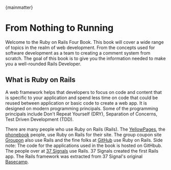 {mainmatter}

# From Nothing to Running
Welcome to the Ruby on Rails Four Book. This book will cover a wide range of topics in the realm of web development. From the concepts used for software development as a team to creating a comment system from scratch. The goal of this book is to give you the information needed to make you a well-rounded Rails Developer. 

## What is Ruby on Rails
A web framework helps that developers to focus on code and content that is specific to your application and spend less time on code that could be reused between application or basic code to create a web app. It is designed on modern programming principals. Some of the programming principals include Don't Repeat Yourself (DRY), Separation of Concerns, Test Driven Development (TDD).

There are many people who use Ruby on Rails (Rails). The [YellowPages](http://yp.com), the [phonebook](http://en.wikipedia.org/wiki/Telephone_directory) people, use Ruby on Rails for their site. The group coupon site [Groupon](http://www.groupon.com/) also use Rails and the fine folks at [GitHub](https://github.com) use Ruby on Rails. Side note: The code for the applications used in the book is hosted on GitHbub. The people over at [37 Signals](http://37signals.com/) use Rails. 37 Signals created the first Rails app. The Rails framework was extracted from 37 Signal's original [Basecamp](http://basecamp.com).






